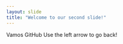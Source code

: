 ```yaml
---
layout: slide
title: "Welcome to our second slide!"
---
```

Vamos GitHub
Use the left arrow to go back!